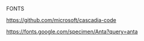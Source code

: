 FONTS

https://github.com/microsoft/cascadia-code

https://fonts.google.com/specimen/Anta?query=anta

